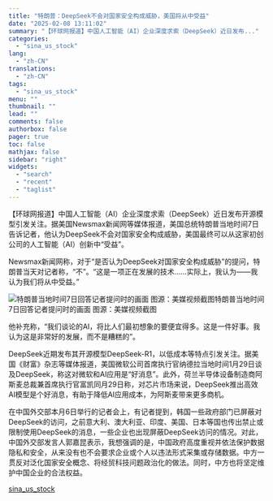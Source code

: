 ```yaml
---
title: "特朗普：DeepSeek不会对国家安全构成威胁，美国将从中受益"
date: "2025-02-08 13:11:02"
summary: "【环球网报道】中国人工智能（AI）企业深度求索（DeepSeek）近日发布..."
categories:
  - "sina_us_stock"
lang:
  - "zh-CN"
translations:
  - "zh-CN"
tags:
  - "sina_us_stock"
menu: ""
thumbnail: ""
lead: ""
comments: false
authorbox: false
pager: true
toc: false
mathjax: false
sidebar: "right"
widgets:
  - "search"
  - "recent"
  - "taglist"
---
```


【环球网报道】中国人工智能（AI）企业深度求索（DeepSeek）近日发布开源模型引发关注。据美国Newsmax新闻网等媒体报道，美国总统特朗普当地时间7日告诉记者，他认为DeepSeek不会对国家安全构成威胁，美国最终可以从这家初创公司的人工智能（AI）创新中“受益”。

Newsmax新闻网称，对于“是否认为DeepSeek对国家安全构成威胁”的提问，特朗普当天对记者称，“不”。“这是一项正在发展的技术……实际上，我认为——我认为我们将从中受益。”

![特朗普当地时间7日回答记者提问时的画面 图源：美媒视频截图](//n.sinaimg.cn/sinakd20250208s/10/w554h256/20250208/f649-1f4bd877986f0e9d0b25f8d076fcdd7e.png)特朗普当地时间7日回答记者提问时的画面 图源：美媒视频截图

他补充称，“我们谈论的AI，将比人们最初想象的要便宜得多。这是一件好事。我认为这是非常好的发展，而不是糟糕的”。

DeepSeek近期发布其开源模型DeepSeek-R1，以低成本等特点引发关注。据美国《财富》杂志等媒体报道，美国微软公司首席执行官纳德拉当地时间1月29日谈及DeepSeek，称这对微软和AI应用是“好消息”。此外，荷兰半导体设备制造商阿斯麦总裁兼首席执行官富凯同月29日称，对芯片市场来说，DeepSeek推出高效AI模型是个好消息，有助于降低AI应用成本，为阿斯麦带来更多商机。

在中国外交部本月6日举行的记者会上，有记者提到，韩国一些政府部门已屏蔽对DeepSeek的访问，之前意大利、澳大利亚、印度、美国、日本等国也传出禁止或限制使用DeepSeek的消息，一些企业也出现屏蔽DeepSeek访问的情况。对此，中国外交部发言人郭嘉昆表示，我想强调的是，中国政府高度重视并依法保护数据隐私和安全，从来没有也不会要求企业或个人以违法形式采集或存储数据。中方一贯反对泛化国家安全概念、将经贸科技问题政治化的做法。同时，中方也将坚定维护中国企业的合法权益。

[sina_us_stock](https://finance.sina.com.cn/jjxw/2025-02-08/doc-ineitzkz8940950.shtml)
